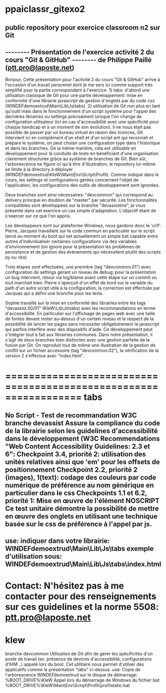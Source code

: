 # ppaiclassr_gitexo2
public repository pour exercice classroom n2 sur Git 
-------------------------------------------------------------------------------------------
-------- Présentation de l'exercice activité 2 du cours "Git & GitHub" 
-------- de Philippe Paillé (ptt.pro@laposte.net)
-------------------------------------------------------------------------------------------
Bonjour,
Cette présentation pour l'activité 2 du cours "Git & GitHub" arrive à l'occasion d'un travail personnel dont je me sers ici comme support très simplifié pour la partie correspondant à l'exercice.
	1) tabs: d'abord une utilisation classique de Git pour une partie développement: mise en conformité d'une librairie javascript de gestion d'onglets par du code css (WINDEFdemoextrud\Main\Lib\Js\tabs).
	2) utilisation de Git non plus en tant qu'outil mais dans le fonctionnement d'un script système pour l'appel des dernières librairies ou settings précisément lorsque l'on change de configuration utilisateur (ici en cas d'accessibilité avec une spécificité pour chaque handicap et à un moment de son évolution). Il ne nous était pas possible de passer par un bureau virtuel en raison des licences, Git intervient ici en complément d'un shell et d'un script ant qui reconnait et prépare le système, on peut choisir une configuration type dans l'historique et dans les branches. De la même manière, cela est utilisable en développement pour la conduite de tests en bénéficiant d'une organisation clairement structurée grâce au système de branches de Git.
	Bien sûr, l'arborescence ne figure ici qu'à titre d'illustration, le repository lui-même se limite à la directory à déployer (WINDEFdemoextrud\KleW\Main\Env\Script\Profil). 
	Comme indiqué dans le cours, les settings et configurations gérées concernent l'objet de l'application, les configurations des outils de développement sont ignorées.

Deux branches sont ainsi nécessaires: "devcommon" qui correspond au delivery principal en doublon de "master" par sécurité. Les fonctionnalités compatibles sont développées sur la branche "devassistive", je vous présente dans cet exercice un cas simple d'adaptation. L'objectif étant de s'exercer sur ce que l'on appris.

Les développeurs sont sur plateforme Windows, nous gardons donc le 'crlf'. Pierre, Jacques travaillent sur le code commun en particulier sur le script lancé au moment du boot qui est actuellement un simple bat capable entre autres d'individualiser certaines configurations via des variables d'environnement (on ignore pour la présentation les problèmes de persistance et de gestion des évènements qui nécessitent plutôt des scripts py ou vbs)

Trois étapes sont effectuées, une première (tag "devcommon.01") avec configuration de settings gérant un niveau de debug; pour la présentation un bug intervient, retour via log/blame avant cette étape sur un commit où tout marchait bien. Pierre s'aperçoit d'un effet de bord sur la variable du path d'un autre script utile à la configuration, la correction est effectuée par Jacques qui a défini une branche pour les tests.

Sophie travaille sur la mise en conformité des librairies entre les tags "devassist.00/01" (KleW\Lib\Js\tabs) avec les recommandations en terme d'accessibilité. En particulier sur l'affichage de pages web avec une taille de fontes devant rester au-dessus d'un certain niveau et le respect de la possibilité de lancer les pages sans nécessiter obligatoirement le javascript qui parfois interfère avec des dispositifs d'aide. Ce développement peut s'intégrer tout à fait aux librairies communes. Dans notre présentation, il s'agit de deux branches bien distinctes avec une gestion parfaite de la fusion par Git. On reproduit tout de même une illustration de la gestion de conflit sur un fichier accessoire (tag "devcommon.02"), la vérification de la version 2 s'effectue avec "index.html".

=================================================================
tabs
====
No Script - Test de recommandation W3C
branche devassist
Assure la compliance du code de la librairie selon les guidelines d'accessibilité dans le développement (W3C Recommendations "Web Content Accessibility Guidelines: 2.3 et 6":
	Checkpoint 3.4, priorité 2:
		utilisation des unités relatives ainsi que 'em' pour les offsets de positionnement
	Checkpoint 2.2, priorité 2 (images), 1(text):
		codage des couleurs par code numérique de préférence au nom générique en particulier dans le css
	Checkpoints 1.1 et 6.2, priorité 1:
		Mise en œuvre de l'élément NOSCRIPT
Ce test unitaire démontre la possibilité de mettre en œuvre des onglets en utilisant une technique basée sur le css de préférence à l'appel par js.  
----
use:
	indiquer dans votre librairie:
		WINDEFdemoextrud\Main\Lib\Js\tabs
	exemple d'utilisation sous:
		WINDEFdemoextrud\Main\Lib\Js\tabs\index.html
----
Contact:
N'hésitez pas à me contacter pour des renseignements sur ces guidelines et la norme 5508:
ptt.pro@laposte.net
==================================================================
klew
====
branche devcommon
Utilisation de Git afin de gérer les spécificités d'un poste de travail (ex. présence de devices d'accessibilité, configurations d'IHM ..) appelé lors du boot. Cet utilitaire nous permet d'utilser des applicatifs comme la présentation "tabs" ci-dessus.
use:
Copie de l'arborescence WINDEFdemoextrud sur le disque de démarrage:
%BOOT_DRIVE%\KleW
Appel lors du démarrage de Windows du fichier bat:
%BOOT_DRIVE%\KleW\Main\Env\Script\Profil\profilstatic.bat

